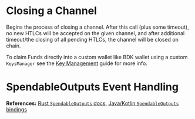 # Closing a Channel

Begins the process of closing a channel. After this call (plus some timeout), no new HTLCs will be accepted on the given channel, and after additional timeout/the closing of all pending HTLCs, the channel will be closed on chain.

<CodeSwitcher :languages="{rust:'Rust', kotlin:'Kotlin', swift:'Swift'}">
  <template v-slot:rust>

```rust
let channel_id = channel_manager
	.list_channels()
	.iter()
	.find(|channel| channel.user_id == user_id)
	.expect("ERROR: Channel not found")
	.channel_id;

// Example: Cooperative close
channel_manager.close_channel(&channel_id).expect("ERROR: Failed to close channel");

// Example: Unilateral close
channel_manager.force_close_channel(&channel_id).expect("ERROR: Failed to close channel");
```
  </template>
  <template v-slot:kotlin>

```kotlin
val res = channelManager.close_channel(channelId, pubKey)

if (res is Result_NoneAPIErrorZ.Result_NoneAPIErrorZ_Err) {
    // Handle error
}

if (res.is_ok) {
   // Handle successful close
}
```

  </template>
  <template v-slot:swift>

```Swift
let channelId: [UInt8] = // Add Channel Id in bytes
let counterpartyNodeId: [UInt8] = // Add Counterparty Node Id in bytes
let res = channelManager.closeChannel(channelId: channelId, counterpartyNodeId: counterpartyNodeId)
if res!.isOk() {
    // Channel Closed
}
```

  </template>
</CodeSwitcher>


To claim Funds directly into a custom wallet like BDK wallet using a custom `KeysManager` see the [Key Management](/key_management.md) guide for more info.

# SpendableOutputs Event Handling

<CodeSwitcher :languages="{rust:'Rust', kotlin:'Kotlin', swift:'Swift'}">
  <template v-slot:rust>

```rust
Event::SpendableOutputs { outputs, channel_id: _ } => {
    // SpendableOutputDescriptors, of which outputs is a vec of, are critical to keep track
    // of! While a `StaticOutput` descriptor is just an output to a static, well-known key,
    // other descriptors are not currently ever regenerated for you by LDK. Once we return
    // from this method, the descriptor will be gone, and you may lose track of some funds.
    //
    // Here we simply persist them to disk, with a background task running which will try
    // to spend them regularly (possibly duplicatively/RBF'ing them). These can just be
    // treated as normal funds where possible - they are only spendable by us and there is
    // no rush to claim them.
    for output in outputs {
        let key = hex_utils::hex_str(&keys_manager.get_secure_random_bytes());
        // Note that if the type here changes our read code needs to change as well.
        let output: SpendableOutputDescriptor = output;
        fs_store.write(PENDING_SPENDABLE_OUTPUT_DIR, "", &key, &output.encode()).unwrap();
    }
}

```

  </template>
  <template v-slot:kotlin>

```kotlin
// Example where we spend straight to our BDK based wallet
if (event is Event.SpendableOutputs) {
    val outputs = event.outputs
    try {
        val address = OnchainWallet.getNewAddress()
        val script = Address(address).scriptPubkey().toBytes().toUByteArray().toByteArray()
        val txOut: Array<TxOut> = arrayOf()
        val res = keysManager?.spend_spendable_outputs(
            outputs,
            txOut,
            script,
            1000,
            Option_u32Z.None.none()
        )

        if (res != null) {
            if (res.is_ok) {
                val tx = (res as Result_TransactionNoneZ.Result_TransactionNoneZ_OK).res
                val txs: Array<ByteArray> = arrayOf()
                txs.plus(tx)

                LDKBroadcaster.broadcast_transactions(txs)
            }
        }

    } catch (e: Exception) {
        Log.i(LDKTAG, "Error: ${e.message}")
    }
}

```

  </template>
  <template v-slot:swift>

```Swift
// Example where we spend straight to our BDK based wallet
func handleEvent(event: Event) {
    if let event = event.getValueAsSpendableOutputs() {
        let outputs = event.getOutputs()
        do {
            let address = ldkManager!.bdkManager.getAddress(addressIndex: .new)!
            let script = try Address(address: address).scriptPubkey().toBytes()
            let res = ldkManager!.myKeysManager.spendSpendableOutputs(
                descriptors: outputs,
                outputs: [],
                changeDestinationScript: script,
                feerateSatPer1000Weight: 1000,
                locktime: nil)
            if res.isOk() {
                var txs: [[UInt8]] = []
                txs.append(res.getValue()!)
                ldkManager!.broadcaster.broadcastTransactions(txs: txs)
            }
        } catch {
            print(error.localizedDescription)
        }
    }
}
```

  </template>

</CodeSwitcher>

**References:** [Rust `SpendableOutputs` docs](https://docs.rs/lightning/*/lightning/events/enum.Event.html#variant.SpendableOutputs), [Java/Kotlin `SpendableOutputs` bindings](https://github.com/lightningdevkit/ldk-garbagecollected/blob/main/src/main/java/org/ldk/structs/Event.java#L802)